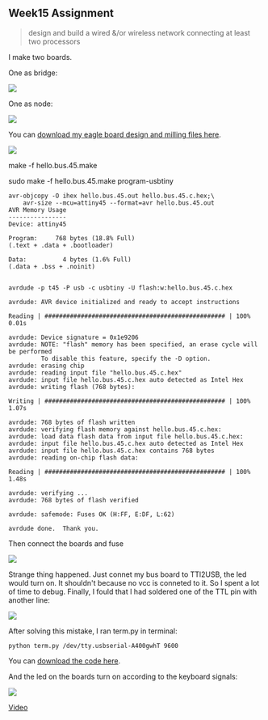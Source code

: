 ## Week15 Assignment

> design and build a wired &/or wireless network connecting at least two processors

I make two boards. 

One as bridge:

![](http://7xjpra.com1.z0.glb.clouddn.com/fabWeek15bridge.png)

One as node:
 
![](http://7xjpra.com1.z0.glb.clouddn.com/fabWeek15node.png)

You can [download my eagle board design and milling files here](https://app.box.com/s/e37crljau636dhk33bmh01ioacw9re0d).

![](http://7xjpra.com1.z0.glb.clouddn.com/WeChat_1465550293.jpeg)


make -f hello.bus.45.make

sudo make -f hello.bus.45.make program-usbtiny

```
avr-objcopy -O ihex hello.bus.45.out hello.bus.45.c.hex;\
	avr-size --mcu=attiny45 --format=avr hello.bus.45.out
AVR Memory Usage
----------------
Device: attiny45

Program:     768 bytes (18.8% Full)
(.text + .data + .bootloader)

Data:          4 bytes (1.6% Full)
(.data + .bss + .noinit)


avrdude -p t45 -P usb -c usbtiny -U flash:w:hello.bus.45.c.hex

avrdude: AVR device initialized and ready to accept instructions

Reading | ################################################## | 100% 0.01s

avrdude: Device signature = 0x1e9206
avrdude: NOTE: "flash" memory has been specified, an erase cycle will be performed
         To disable this feature, specify the -D option.
avrdude: erasing chip
avrdude: reading input file "hello.bus.45.c.hex"
avrdude: input file hello.bus.45.c.hex auto detected as Intel Hex
avrdude: writing flash (768 bytes):

Writing | ################################################## | 100% 1.07s

avrdude: 768 bytes of flash written
avrdude: verifying flash memory against hello.bus.45.c.hex:
avrdude: load data flash data from input file hello.bus.45.c.hex:
avrdude: input file hello.bus.45.c.hex auto detected as Intel Hex
avrdude: input file hello.bus.45.c.hex contains 768 bytes
avrdude: reading on-chip flash data:

Reading | ################################################## | 100% 1.48s

avrdude: verifying ...
avrdude: 768 bytes of flash verified

avrdude: safemode: Fuses OK (H:FF, E:DF, L:62)

avrdude done.  Thank you.
```

Then connect the boards and fuse 

![](http://7xjpra.com1.z0.glb.clouddn.com/WeChat_1465550294.jpeg)

Strange thing happened. Just connet my bus board to TTl2USB, the led would turn on. It shouldn't because no vcc is conneted to it. So I spent a lot of time to debug. Finally, I fould that I had soldered one of the TTL pin with another line:

![](http://7xjpra.com1.z0.glb.clouddn.com/solderingproblem.jpg)

After solving this mistake, I ran term.py in terminal:

``python term.py /dev/tty.usbserial-A400gwhT 9600``

You can [download the code here](https://app.box.com/s/5wzbvgpsmuqsy420a5zp691ez4cy8nce).

And the led on the boards turn on according to the keyboard signals:

![](http://7xjpra.com1.z0.glb.clouddn.com/WeChat_1465569383.jpeg)

[Video](https://youtu.be/t6y-v9ZCXDY)